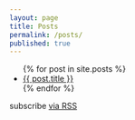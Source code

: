 ```yaml
---
layout: page
title: Posts
permalink: /posts/
published: true
---
```


<ul>
  {% for post in site.posts %}
    <li>
      <a href="{{ post.url }}">{{ post.title }}</a>
      <!-- {{ post.excerpt }} -->
    </li>
  {% endfor %}
</ul>

<p class="rss-subscribe">subscribe <a href="{{ "/feed.xml" | prepend: site.baseurl }}">via RSS</a></p>
